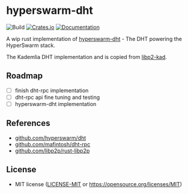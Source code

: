 hyperswarm-dht
=====================
![Build](https://github.com/mattsse/hyperswarm-dht/workflows/Continuous%20integration/badge.svg)
[![Crates.io](https://img.shields.io/crates/v/hyperswarm-dht.svg)](https://crates.io/crates/hyperswarm-dht)
[![Documentation](https://docs.rs/hyperswarm-dht/badge.svg)](https://docs.rs/hyperswarm-dht)

A wip rust implementation of [hyperswarm-dht](https://github.com/hyperswarm/dht) - The DHT powering the HyperSwarm stack.

The Kademlia DHT implementation and is copied from [libp2-kad](https://github.com/libp2p/rust-libp2p).

## Roadmap

* [ ] finish dht-rpc implementation
* [ ] dht-rpc api fine tuning and testing
* [ ] hyperswarm-dht implementation

## References

- [github.com/hyperswarm/dht](https://github.com/hyperswarm/dht)
- [github.com/mafintosh/dht-rpc](https://github.com/mafintosh/dht-rpc)
- [github.com/libp2p/rust-libp2p](https://github.com/libp2p/rust-libp2p)

## License

 * MIT license ([LICENSE-MIT](LICENSE-MIT) or
   https://opensource.org/licenses/MIT)
   
